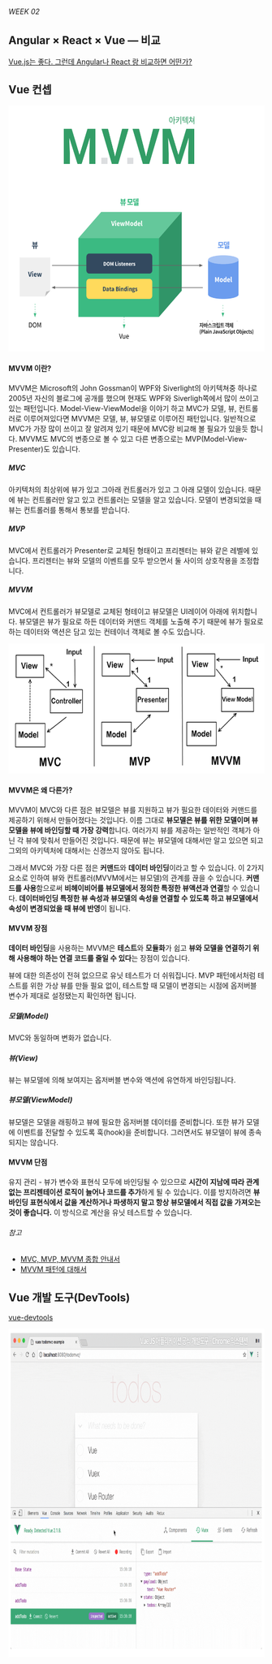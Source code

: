 ###### WEEK 02

## Angular × React × Vue — 비교

[Vue.js는 좋다. 그런데 Angular나 React 랑 비교하면 어떤가?](../README/Vue-Angular-React.md)

## Vue 컨셉

<img src="../../Assets/Vue.Concept.png" alt="" width="579" height="485">

#### MVVM 이란?

MVVM은 Microsoft의 John Gossman이 WPF와 Siverlight의 아키텍쳐중 하나로 2005년 자신의 블로그에 공개를 했으며 현재도 WPF와 Siverligh쪽에서 많이 쓰이고 있는 패턴입니다. Model-View-ViewModel을 이야기 하고 MVC가 모델, 뷰, 컨트롤러로 이루어져있다면 MVVM은 모델, 뷰, 뷰모델로 이루어진 패턴입니다. 일반적으로 MVC가 가장 많이 쓰이고 잘 알려져 있기 때문에 MVC랑 비교해 볼 필요가 있을듯 합니다. MVVM도 MVC의 변종으로 볼 수 있고 다른 변종으로는 MVP(Model-View-Presenter)도 있습니다.

##### MVC

아키텍처의 최상위에 뷰가 있고 그아래 컨트롤러가 있고 그 아래 모델이 있습니다. 때문에 뷰는 컨트롤러만 알고 있고 컨트롤러는 모델을 알고 있습니다. 모델이 변경되었을 때 뷰는 컨트롤러를 통해서 통보를 받습니다.

##### MVP

MVC에서 컨트롤러가 Presenter로 교체된 형태이고 프리젠터는 뷰와 같은 레벨에 있습니다. 프리젠터는 뷰와 모델의 이벤트를 모두 받으면서 둘 사이의 상호작용을 조정합니다.

##### MVVM

MVC에서 컨트롤러가 뷰모델로 교체된 형테이고 뷰모델은 UI레이어 아래에 위치합니다. 뷰모델은 뷰가 필요로 하든 데이터와 커맨드 객체를 노출해 주기 때문에 뷰가 필요로하는 데이터와 액션은 담고 있는 컨테이너 객체로 볼 수도 있습니다.

<img src="../../Assets/MVC-MVP-MVVM.png" alt="" width="640" height="256">

#### MVVM은 왜 다른가?

MVVM이 MVC와 다른 점은 뷰모델은 뷰를 지원하고 뷰가 필요한 데이터와 커맨드를 제공하기 위해서 만들어졌다는 것입니다. 이름 그대로 **뷰모델은 뷰를 위한 모델이며 뷰모델을 뷰에 바인딩할 때 가장 강력**합니다. 여러가지 뷰를 제공하는 일반적인 객체가 아닌 각 뷰에 맞춰서 만들어진 것입니다. 때문에 뷰는 뷰모델에 대해서만 알고 있으면 되고 그외의 아키텍처에 대해서는 신경쓰지 않아도 됩니다.

그래서 MVC와 가장 다른 점은 **커맨드**와 **데이터 바인딩**이라고 할 수 있습니다. 이 2가지 요소로 인하여 뷰와 컨트롤러(MVVM에서는 뷰모델)의 관계를 끊을 수 있습니다. **커맨드를 사용**함으로써 **비헤이비어를 뷰모델에서 정의한 특정한 뷰액션과 연결**할 수 있습니다. **데이터바인딩 특정한 뷰 속성과 뷰모델의 속성을 연결할 수 있도록 하고 뷰모델에서 속성이 변경되었을 때 뷰에 반영**이 됩니다.

#### MVVM 장점

**데이터 바인딩**을 사용하는 MVVM은 **테스트**와 **모듈화**가 쉽고 **뷰와 모델을 연결하기 위해 사용해야 하는 연결 코드를 줄일 수 있다**는 장점이 있습니다.

뷰에 대한 의존성이 전혀 없으므로 유닛 테스트가 더 쉬워집니다. MVP 패턴에서처럼 테스트를 위한 가상 뷰를 만들 필요 없이, 테스트할 때 모델이 변경되는 시점에 옵저버블 변수가 제대로 설정됐는지 확인하면 됩니다.

##### 모델(Model)

MVC와 동일하며 변화가 없습니다.

##### 뷰(View)

뷰는 뷰모델에 의해 보여지는 옵저버블 변수와 액션에 유연하게 바인딩됩니다.

##### 뷰모델(ViewModel)

뷰모델은 모델을 래핑하고 뷰에 필요한 옵저버블 데이터를 준비합니다. 또한 뷰가 모델에 이벤트를 전달할 수 있도록 훅(hook)을 준비합니다. 그러면서도 뷰모델이 뷰에 종속되지는 않습니다.

#### MVVM 단점

유지 관리 - 뷰가 변수와 표현식 모두에 바인딩될 수 있으므로 **시간이 지남에 따라 관계없는 프리젠테이션 로직이 늘어나 코드를 추가**하게 될 수 있습니다. 이를 방지하려면 **뷰 바인딩 표현식에서 값을 계산하거나 파생하지 말고 항상 뷰모델에서 직접 값을 가져오는 것이 좋습니다.** 이 방식으로 계산을 유닛 테스트할 수 있습니다.


###### 참고

- [MVC, MVP, MVVM 종합 안내서](https://news.realm.io/kr/news/eric-maxwell-mvc-mvp-and-mvvm-on-android)
- [MVVM 패턴에 대해서](https://blog.outsider.ne.kr/672)


## Vue 개발 도구(DevTools)

[vue-devtools](https://github.com/vuejs/vue-devtools)

<img src="../../Assets/vue-devtools.png" alt="" width="881" height="647">




